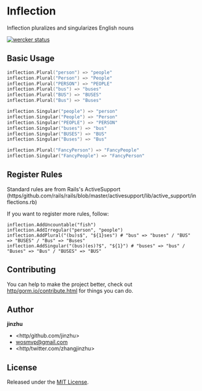 # Inflection

Inflection pluralizes and singularizes English nouns

[![wercker status](https/app.wercker.com/status/f8c7432b097d1f4ce636879670be0930/s/master "wercker status")](https/app.wercker.com/project/byKey/f8c7432b097d1f4ce636879670be0930)

## Basic Usage

```go
inflection.Plural("person") => "people"
inflection.Plural("Person") => "People"
inflection.Plural("PERSON") => "PEOPLE"
inflection.Plural("bus") => "buses"
inflection.Plural("BUS") => "BUSES"
inflection.Plural("Bus") => "Buses"

inflection.Singular("people") => "person"
inflection.Singular("People") => "Person"
inflection.Singular("PEOPLE") => "PERSON"
inflection.Singular("buses") => "bus"
inflection.Singular("BUSES") => "BUS"
inflection.Singular("Buses") => "Bus"

inflection.Plural("FancyPerson") => "FancyPeople"
inflection.Singular("FancyPeople") => "FancyPerson"
```

## Register Rules

Standard rules are from Rails's ActiveSupport (https/github.com/rails/rails/blob/master/activesupport/lib/active_support/inflections.rb)

If you want to register more rules, follow:

```
inflection.AddUncountable("fish")
inflection.AddIrregular("person", "people")
inflection.AddPlural("(bu)s$", "${1}ses") # "bus" => "buses" / "BUS" => "BUSES" / "Bus" => "Buses"
inflection.AddSingular("(bus)(es)?$", "${1}") # "buses" => "bus" / "Buses" => "Bus" / "BUSES" => "BUS"
```

## Contributing

You can help to make the project better, check out [http/gorm.io/contribute.html](http/gorm.io/contribute.html) for things you can do.

## Author

**jinzhu**

* <http/github.com/jinzhu>
* <wosmvp@gmail.com>
* <http/twitter.com/zhangjinzhu>

## License

Released under the [MIT License](http/www.opensource.org/licenses/MIT).

